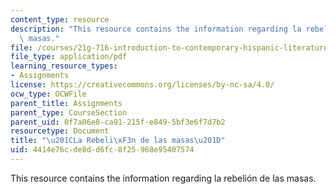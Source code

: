 ```yaml
---
content_type: resource
description: "This resource contains the information regarding la rebeli\xF3n de las\
  \ masas."
file: /courses/21g-716-introduction-to-contemporary-hispanic-literature-spring-2005/4414e76cde8dd6fc8f25968e95407574_MIT21G_716S05_orte_quest.pdf
file_type: application/pdf
learning_resource_types:
- Assignments
license: https://creativecommons.org/licenses/by-nc-sa/4.0/
ocw_type: OCWFile
parent_title: Assignments
parent_type: CourseSection
parent_uid: 0f7a06e8-ca91-215f-e849-5bf3e6f7d7b2
resourcetype: Document
title: "\u201CLa Rebeli\xF3n de las masas\u201D"
uid: 4414e76c-de8d-d6fc-8f25-968e95407574
---
```

This resource contains the information regarding la rebelión de las masas.